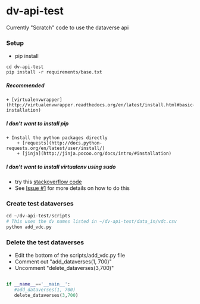 dv-api-test
===========

Currently "Scratch" code to use the dataverse api

### Setup 

+ pip install 

```
cd dv-api-test
pip install -r requirements/base.txt
```
##### **Recommended**
    + [virtualenvwrapper](http://virtualenvwrapper.readthedocs.org/en/latest/install.html#basic-installation)

##### I don't want to install pip
    + Install the python packages directly
        + [requests](http://docs.python-requests.org/en/latest/user/install/)
        + [jinja](http://jinja.pocoo.org/docs/intro/#installation)

##### I don't want to install virtualenv using sudo
  + try this [stackoverflow code](http://stackoverflow.com/questions/9348869/how-to-install-virtualenv-without-using-sudo/15555989#15555989)
  + See [Issue #1](https://github.com/IQSS/dv-api-test/issues/1) for more details on how to do this

### Create test dataverses

```python
cd ~/dv-api-test/scripts
# This uses the dv names listed in ~/dv-api-test/data_in/vdc.csv
python add_vdc.py
``` 

### Delete the test dataverses

+ Edit the bottom of the scripts/add_vdc.py file
+ Comment out "add_dataverses(1, 700)"
+ Uncomment "delete_dataverses(3,700)"
```python

if __name__=='__main__':
   #add_dataverses(1, 700)
   delete_dataverses(3,700)
```

